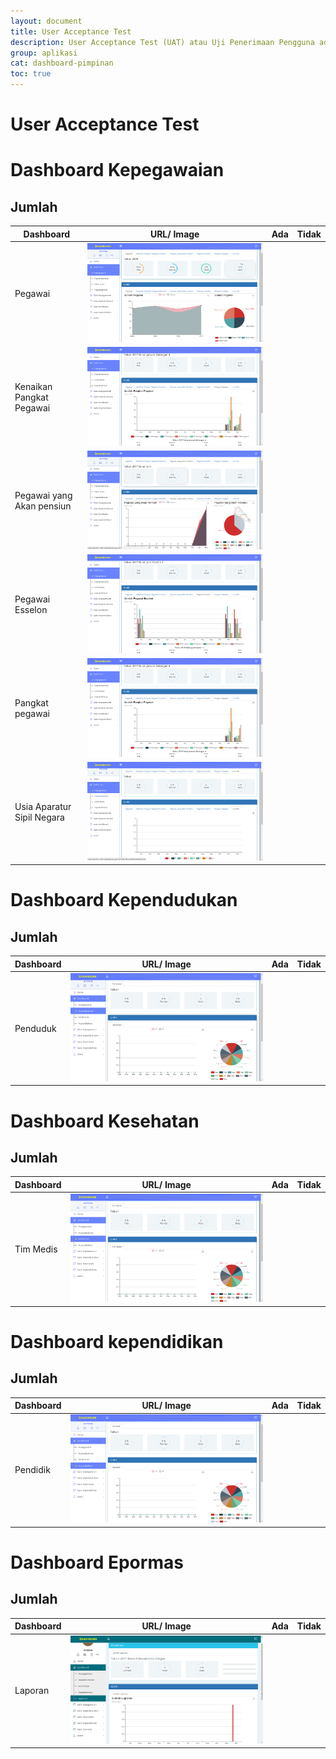 ```yaml
---
layout: document
title: User Acceptance Test
description: User Acceptance Test (UAT) atau Uji Penerimaan Pengguna adalah suatu proses pengujian oleh pengguna yang dimaksudkan untuk menghasilkan dokumen yang dijadikan bukti bahwa software yang telah dikembangkan telah dapat diterima oleh pengguna, apabila hasil pengujian (testing) sudah bisa dianggap memenuhi kebutuhan dari pengguna.
group: aplikasi
cat: dashboard-pimpinan
toc: true
---
```


# User Acceptance Test

# Dashboard Kepegawaian
## Jumlah 
| Dashboard                  | URL/ Image                               | Ada  | Tidak |
| -------------------------- | ---------------------------------------- | ---- | ----- |
| Pegawai                    | [![Jumlah pegawai](/document/aplikasi/dashboard-pimpinan/images/uat/uat-kepegawaian-pegawai.png)](http://dashboard-01.dev.bantenprov.go.id/#/dashboard/kepegawaian) |      |       |
| Kenaikan Pangkat Pegawai   | [![jumlah kenaikan pangkat pegawai](/document/aplikasi/dashboard-pimpinan/images/uat/uat-kepegawaian-pangkat-pegawai.png)](http://dashboard-01.dev.bantenprov.go.id/#/dashboard/kepegawaian) |      |       |
| Pegawai yang Akan pensiun  | [![jumlah kenaikan pangkat pegawai](/document/aplikasi/dashboard-pimpinan/images/uat/uat-kepegawaian-pegawai-akan-pensiun.png)](http://dashboard-01.dev.bantenprov.go.id/#/dashboard/kepegawaian) |      |       |
| Pegawai Esselon            | [![jumlah pegawai esselon](/document/aplikasi/dashboard-pimpinan/images/uat/uat-kepegawaian-pegawai-esselon.png)](http://dashboard-01.dev.bantenprov.go.id/#/dashboard/kepegawaian) |      |       |
| Pangkat pegawai            | [![jumlah pangkat pegawai](/document/aplikasi/dashboard-pimpinan/images/uat/uat-kepegawaian-pangkat-pegawai.png)](http://dashboard-01.dev.bantenprov.go.id/#/dashboard/kepegawaian) |      |       |
| Usia Aparatur Sipil Negara | [![Usia aparatur sipil negara](/document/aplikasi/dashboard-pimpinan/images/uat/uat-kepegawaian-usia-asn.png)](http://dashboard-01.dev.bantenprov.go.id/#/dashboard/kepegawaian) |      |       |


# Dashboard Kependudukan
## Jumlah
| Dashboard | URL/ Image                               | Ada  | Tidak |
| --------- | ---------------------------------------- | ---- | ----- |
| Penduduk  | [![Jumlah penduduk](/document/aplikasi/dashboard-pimpinan/images/uat/uat-kependudukan-penduduk.png)](http://dashboard-01.dev.bantenprov.go.id/#/dashboard/kependudukan) |      |       |

# Dashboard Kesehatan
## Jumlah
| Dashboard | URL/ Image                               | Ada  | Tidak |
| --------- | ---------------------------------------- | ---- | ----- |
| Tim Medis | [![Jumlah tim medis](/document/aplikasi/dashboard-pimpinan/images/uat/uat-kesehatan-tim-medis.png)](http://dashboard-01.dev.bantenprov.go.id/#/dashboard/kesehatan) |      |       |

# Dashboard kependidikan
## Jumlah
| Dashboard | URL/ Image                               | Ada  | Tidak |
| --------- | ---------------------------------------- | ---- | ----- |
| Pendidik  | [![Jumlah pendidik](/document/aplikasi/dashboard-pimpinan/images/uat/uat-kependidikan-pendidik.png)](http://dashboard-01.dev.bantenprov.go.id/#/dashboard/kependidikan) |      |       |

# Dashboard Epormas
## Jumlah
| Dashboard | URL/ Image                               | Ada  | Tidak |
| --------- | ---------------------------------------- | ---- | ----- |
| Laporan   | [![Jumlah laporan](/document/aplikasi/dashboard-pimpinan/images/uat/uat-epormas-jumlah-laporan.png)](http://dashboard-01.dev.bantenprov.go.id/#/dashboard/epormas) |      |       |